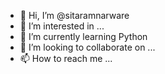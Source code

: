 - 👋 Hi, I’m @sitaramnarware
- 👀 I’m interested in ...
- 🌱 I’m currently learning Python
- 💞️ I’m looking to collaborate on ...
- 📫 How to reach me ...

<!---
sitaramnarware/sitaramnarware is a ✨ special ✨ repository because its `README.md` (this file) appears on your GitHub profile.
You can click the Preview link to take a look at your changes.
--->
